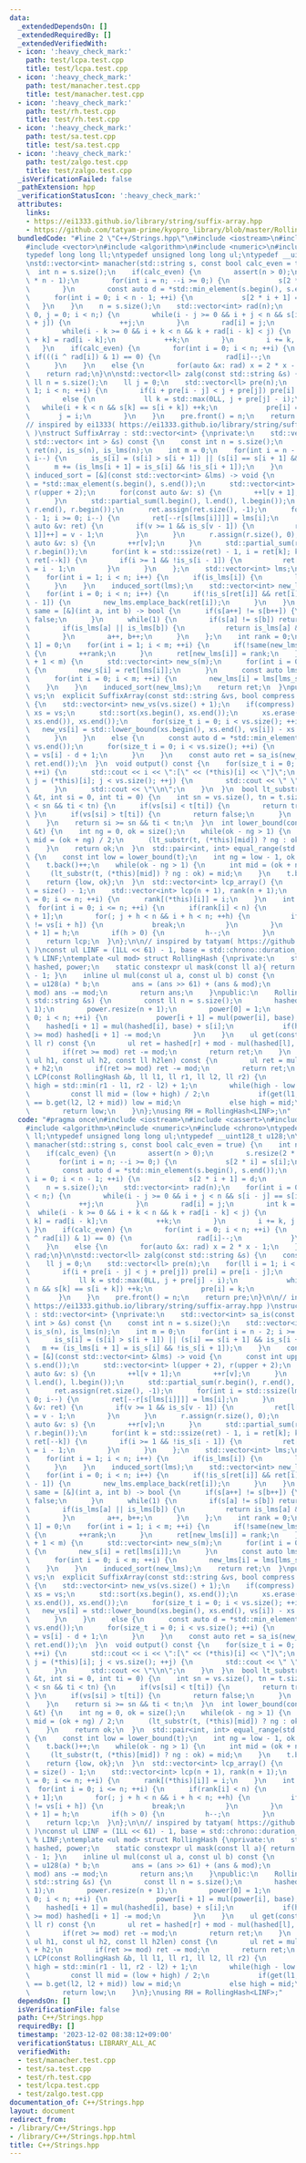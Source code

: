 ```yaml
---
data:
  _extendedDependsOn: []
  _extendedRequiredBy: []
  _extendedVerifiedWith:
  - icon: ':heavy_check_mark:'
    path: test/lcpa.test.cpp
    title: test/lcpa.test.cpp
  - icon: ':heavy_check_mark:'
    path: test/manacher.test.cpp
    title: test/manacher.test.cpp
  - icon: ':heavy_check_mark:'
    path: test/rh.test.cpp
    title: test/rh.test.cpp
  - icon: ':heavy_check_mark:'
    path: test/sa.test.cpp
    title: test/sa.test.cpp
  - icon: ':heavy_check_mark:'
    path: test/zalgo.test.cpp
    title: test/zalgo.test.cpp
  _isVerificationFailed: false
  _pathExtension: hpp
  _verificationStatusIcon: ':heavy_check_mark:'
  attributes:
    links:
    - https://ei1333.github.io/library/string/suffix-array.hpp
    - https://github.com/tatyam-prime/kyopro_library/blob/master/RollingHash.cpp
  bundledCode: "#line 2 \"C++/Strings.hpp\"\n#include <iostream>\n#include <cassert>\n\
    #include <vector>\n#include <algorithm>\n#include <numeric>\n#include <chrono>\n\
    typedef long long ll;\ntypedef unsigned long long ul;\ntypedef __uint128_t u128;\n\
    \nstd::vector<int> manacher(std::string s, const bool calc_even = true) {\n  \
    \  int n = s.size();\n    if(calc_even) {\n        assert(n > 0);\n        s.resize(2\
    \ * n - 1);\n        for(int i = n; --i >= 0;) {\n            s[2 * i] = s[i];\n\
    \        }\n        const auto d = *std::min_element(s.begin(), s.end());\n  \
    \      for(int i = 0; i < n - 1; ++i) {\n            s[2 * i + 1] = d;\n     \
    \   }\n    }\n    n = s.size();\n    std::vector<int> rad(n);\n    for(int i =\
    \ 0, j = 0; i < n;) {\n        while(i - j >= 0 && i + j < n && s[i - j] == s[i\
    \ + j]) {\n            ++j;\n        }\n        rad[i] = j;\n        int k = 1;\n\
    \        while(i - k >= 0 && i + k < n && k + rad[i - k] < j) {\n            rad[i\
    \ + k] = rad[i - k];\n            ++k;\n        }\n        i += k, j -= k;\n \
    \   }\n    if(calc_even) {\n        for(int i = 0; i < n; ++i) {\n           \
    \ if(((i ^ rad[i]) & 1) == 0) {\n                rad[i]--;\n            }\n  \
    \      }\n    }\n    else {\n        for(auto &x: rad) x = 2 * x - 1;\n    }\n\
    \    return rad;\n}\n\nstd::vector<ll> zalg(const std::string &s) {\n    const\
    \ ll n = s.size();\n    ll j = 0;\n    std::vector<ll> pre(n);\n    for(ll i =\
    \ 1; i < n; ++i) {\n        if(i + pre[i - j] < j + pre[j]) pre[i] = pre[i - j];\n\
    \        else {\n            ll k = std::max(0LL, j + pre[j] - i);\n         \
    \   while(i + k < n && s[k] == s[i + k]) ++k;\n            pre[i] = k;\n     \
    \       j = i;\n        }\n    }\n    pre.front() = n;\n    return pre;\n}\n\n\
    // inspired by ei1333( https://ei1333.github.io/library/string/suffix-array.hpp\
    \ )\nstruct SuffixArray : std::vector<int> {\nprivate:\n    std::vector<int> sa_is(const\
    \ std::vector< int > &s) const {\n    const int n = s.size();\n    std::vector<int>\
    \ ret(n), is_s(n), is_lms(n);\n    int m = 0;\n    for(int i = n - 2; i >= 0;\
    \ i--) {\n      is_s[i] = (s[i] > s[i + 1]) || (s[i] == s[i + 1] && is_s[i + 1]);\n\
    \      m += (is_lms[i + 1] = is_s[i] && !is_s[i + 1]);\n    }\n    const auto\
    \ induced_sort = [&](const std::vector<int> &lms) -> void {\n      const int upper\
    \ = *std::max_element(s.begin(), s.end());\n      std::vector<int> l(upper + 2),\
    \ r(upper + 2);\n      for(const auto &v: s) {\n        ++l[v + 1];\n        ++r[v];\n\
    \      }\n      std::partial_sum(l.begin(), l.end(), l.begin());\n      std::partial_sum(r.begin(),\
    \ r.end(), r.begin());\n      ret.assign(ret.size(), -1);\n      for(int i = std::ssize(lms)\
    \ - 1; i >= 0; i--) {\n        ret[--r[s[lms[i]]]] = lms[i];\n      }\n      for(const\
    \ auto &v: ret) {\n        if(v >= 1 && is_s[v - 1]) {\n          ret[l[s[v -\
    \ 1]]++] = v - 1;\n        }\n      }\n      r.assign(r.size(), 0);\n      for(const\
    \ auto &v: s) {\n        ++r[v];\n      }\n      std::partial_sum(r.begin(), r.end(),\
    \ r.begin());\n      for(int k = std::ssize(ret) - 1, i = ret[k]; k >= 1; i =\
    \ ret[--k]) {\n        if(i >= 1 && !is_s[i - 1]) {\n          ret[--r[s[i - 1]]]\
    \ = i - 1;\n        }\n      }\n    };\n    std::vector<int> lms;\n    lms.reserve(m);\n\
    \    for(int i = 1; i < n; i++) {\n      if(is_lms[i]) {\n        lms.emplace_back(i);\n\
    \      }\n    }\n    induced_sort(lms);\n    std::vector<int> new_lms;\n    new_lms.reserve(m);\n\
    \    for(int i = 0; i < n; i++) {\n      if(!is_s[ret[i]] && ret[i] > 0 && is_s[ret[i]\
    \ - 1]) {\n        new_lms.emplace_back(ret[i]);\n      }\n    }\n    const auto\
    \ same = [&](int a, int b) -> bool {\n      if(s[a++] != s[b++]) {\n        return\
    \ false;\n      }\n      while(1) {\n        if(s[a] != s[b]) return false;\n\
    \        if(is_lms[a] || is_lms[b]) {\n          return is_lms[a] && is_lms[b];\n\
    \        }\n        a++, b++;\n      }\n    };\n    int rank = 0;\n    ret[n -\
    \ 1] = 0;\n    for(int i = 1; i < m; ++i) {\n      if(!same(new_lms[i - 1], new_lms[i]))\
    \ {\n        ++rank;\n      }\n      ret[new_lms[i]] = rank;\n    }\n    if(rank\
    \ + 1 < m) {\n      std::vector<int> new_s(m);\n      for(int i = 0; i < m; ++i)\
    \ {\n        new_s[i] = ret[lms[i]];\n      }\n      const auto lms_sa = sa_is(new_s);\n\
    \      for(int i = 0; i < m; ++i) {\n        new_lms[i] = lms[lms_sa[i]];\n  \
    \    }\n    }\n    induced_sort(new_lms);\n    return ret;\n  }\npublic:\n  std::string\
    \ vs;\n  explicit SuffixArray(const std::string &vs, bool compress = false): vs(vs)\
    \ {\n    std::vector<int> new_vs(vs.size() + 1);\n    if(compress) {\n      std::string\
    \ xs = vs;\n      std::sort(xs.begin(), xs.end());\n      xs.erase(std::unique(xs.begin(),\
    \ xs.end()), xs.end());\n      for(size_t i = 0; i < vs.size(); ++i) {\n     \
    \   new_vs[i] = std::lower_bound(xs.begin(), xs.end(), vs[i]) - xs.begin() + 1;\n\
    \      }\n    }\n    else {\n      const auto d = *std::min_element(vs.begin(),\
    \ vs.end());\n      for(size_t i = 0; i < vs.size(); ++i) {\n        new_vs[i]\
    \ = vs[i] - d + 1;\n      }\n    }\n    const auto ret = sa_is(new_vs);\n    assign(ret.begin(),\
    \ ret.end());\n  }\n  void output() const {\n    for(size_t i = 0; i < size();\
    \ ++i) {\n      std::cout << i << \":[\" << (*this)[i] << \"]\";\n      for(size_t\
    \ j = (*this)[i]; j < vs.size(); ++j) {\n        std::cout << \" \" << vs[j];\n\
    \      }\n      std::cout << \"\\n\";\n    }\n  }\n  bool lt_substr(const std::string\
    \ &t, int si = 0, int ti = 0) {\n    int sn = vs.size(), tn = t.size();\n    while(si\
    \ < sn && ti < tn) {\n      if(vs[si] < t[ti]) {\n        return true;\n     \
    \ }\n      if(vs[si] > t[ti]) {\n        return false;\n      }\n      ++si, ++ti;\n\
    \    }\n    return si >= sn && ti < tn;\n  }\n  int lower_bound(const std::string\
    \ &t) {\n    int ng = 0, ok = size();\n    while(ok - ng > 1) {\n      const int\
    \ mid = (ok + ng) / 2;\n      (lt_substr(t, (*this)[mid]) ? ng : ok) = mid;\n\
    \    }\n    return ok;\n  }\n  std::pair<int, int> equal_range(std::string t)\
    \ {\n    const int low = lower_bound(t);\n    int ng = low - 1, ok = size();\n\
    \    t.back()++;\n    while(ok - ng > 1) {\n      int mid = (ok + ng) / 2;\n \
    \     (lt_substr(t, (*this)[mid]) ? ng : ok) = mid;\n    }\n    t.back()--;\n\
    \    return {low, ok};\n  }\n  std::vector<int> lcp_array() {\n    const int n\
    \ = size() - 1;\n    std::vector<int> lcp(n + 1), rank(n + 1);\n    for(int i\
    \ = 0; i <= n; ++i) {\n      rank[(*this)[i]] = i;\n    }\n    int h = 0;\n  \
    \  for(int i = 0; i <= n; ++i) {\n      if(rank[i] < n) {\n        int j = (*this)[rank[i]\
    \ + 1];\n        for(; j + h < n && i + h < n; ++h) {\n          if(vs[j + h]\
    \ != vs[i + h]) {\n            break;\n          }\n        }\n        lcp[rank[i]\
    \ + 1] = h;\n        if(h > 0) {\n          h--;\n        }\n      }\n    }\n\
    \    return lcp;\n  }\n};\n\n// inspired by tatyam( https://github.com/tatyam-prime/kyopro_library/blob/master/RollingHash.cpp\
    \ )\nconst ul LINF = (1LL << 61) - 1, base = std::chrono::duration_cast<std::chrono::microseconds>(std::chrono::system_clock::now().time_since_epoch()).count()\
    \ % LINF;\ntemplate <ul mod> struct RollingHash {\nprivate:\n    std::vector<ul>\
    \ hashed, power;\n    static constexpr ul mask(const ll a){ return (1ULL << a)\
    \ - 1; }\n    inline ul mul(const ul a, const ul b) const {\n        u128 ans\
    \ = u128(a) * b;\n        ans = (ans >> 61) + (ans & mod);\n        if(ans >=\
    \ mod) ans -= mod;\n        return ans;\n    }\npublic:\n    RollingHash(const\
    \ std::string &s) {\n        const ll n = s.size();\n        hashed.resize(n +\
    \ 1);\n        power.resize(n + 1);\n        power[0] = 1;\n        for(ll i =\
    \ 0; i < n; ++i) {\n            power[i + 1] = mul(power[i], base);\n        \
    \    hashed[i + 1] = mul(hashed[i], base) + s[i];\n            if(hashed[i + 1]\
    \ >= mod) hashed[i + 1] -= mod;\n        }\n    }\n    ul get(const ll l, const\
    \ ll r) const {\n        ul ret = hashed[r] + mod - mul(hashed[l], power[r - l]);\n\
    \        if(ret >= mod) ret -= mod;\n        return ret;\n    }\n    ul connect(const\
    \ ul h1, const ul h2, const ll h2len) const {\n        ul ret = mul(h1, power[h2len])\
    \ + h2;\n        if(ret >= mod) ret -= mod;\n        return ret;\n    }\n    ll\
    \ LCP(const RollingHash &b, ll l1, ll r1, ll l2, ll r2) {\n        ll low = -1,\
    \ high = std::min(r1 - l1, r2 - l2) + 1;\n        while(high - low > 1) {\n  \
    \          const ll mid = (low + high) / 2;\n            if(get(l1, l1 + mid)\
    \ == b.get(l2, l2 + mid)) low = mid;\n            else high = mid;\n        }\n\
    \        return low;\n    }\n};\nusing RH = RollingHash<LINF>;\n"
  code: "#pragma once\n#include <iostream>\n#include <cassert>\n#include <vector>\n\
    #include <algorithm>\n#include <numeric>\n#include <chrono>\ntypedef long long\
    \ ll;\ntypedef unsigned long long ul;\ntypedef __uint128_t u128;\n\nstd::vector<int>\
    \ manacher(std::string s, const bool calc_even = true) {\n    int n = s.size();\n\
    \    if(calc_even) {\n        assert(n > 0);\n        s.resize(2 * n - 1);\n \
    \       for(int i = n; --i >= 0;) {\n            s[2 * i] = s[i];\n        }\n\
    \        const auto d = *std::min_element(s.begin(), s.end());\n        for(int\
    \ i = 0; i < n - 1; ++i) {\n            s[2 * i + 1] = d;\n        }\n    }\n\
    \    n = s.size();\n    std::vector<int> rad(n);\n    for(int i = 0, j = 0; i\
    \ < n;) {\n        while(i - j >= 0 && i + j < n && s[i - j] == s[i + j]) {\n\
    \            ++j;\n        }\n        rad[i] = j;\n        int k = 1;\n      \
    \  while(i - k >= 0 && i + k < n && k + rad[i - k] < j) {\n            rad[i +\
    \ k] = rad[i - k];\n            ++k;\n        }\n        i += k, j -= k;\n   \
    \ }\n    if(calc_even) {\n        for(int i = 0; i < n; ++i) {\n            if(((i\
    \ ^ rad[i]) & 1) == 0) {\n                rad[i]--;\n            }\n        }\n\
    \    }\n    else {\n        for(auto &x: rad) x = 2 * x - 1;\n    }\n    return\
    \ rad;\n}\n\nstd::vector<ll> zalg(const std::string &s) {\n    const ll n = s.size();\n\
    \    ll j = 0;\n    std::vector<ll> pre(n);\n    for(ll i = 1; i < n; ++i) {\n\
    \        if(i + pre[i - j] < j + pre[j]) pre[i] = pre[i - j];\n        else {\n\
    \            ll k = std::max(0LL, j + pre[j] - i);\n            while(i + k <\
    \ n && s[k] == s[i + k]) ++k;\n            pre[i] = k;\n            j = i;\n \
    \       }\n    }\n    pre.front() = n;\n    return pre;\n}\n\n// inspired by ei1333(\
    \ https://ei1333.github.io/library/string/suffix-array.hpp )\nstruct SuffixArray\
    \ : std::vector<int> {\nprivate:\n    std::vector<int> sa_is(const std::vector<\
    \ int > &s) const {\n    const int n = s.size();\n    std::vector<int> ret(n),\
    \ is_s(n), is_lms(n);\n    int m = 0;\n    for(int i = n - 2; i >= 0; i--) {\n\
    \      is_s[i] = (s[i] > s[i + 1]) || (s[i] == s[i + 1] && is_s[i + 1]);\n   \
    \   m += (is_lms[i + 1] = is_s[i] && !is_s[i + 1]);\n    }\n    const auto induced_sort\
    \ = [&](const std::vector<int> &lms) -> void {\n      const int upper = *std::max_element(s.begin(),\
    \ s.end());\n      std::vector<int> l(upper + 2), r(upper + 2);\n      for(const\
    \ auto &v: s) {\n        ++l[v + 1];\n        ++r[v];\n      }\n      std::partial_sum(l.begin(),\
    \ l.end(), l.begin());\n      std::partial_sum(r.begin(), r.end(), r.begin());\n\
    \      ret.assign(ret.size(), -1);\n      for(int i = std::ssize(lms) - 1; i >=\
    \ 0; i--) {\n        ret[--r[s[lms[i]]]] = lms[i];\n      }\n      for(const auto\
    \ &v: ret) {\n        if(v >= 1 && is_s[v - 1]) {\n          ret[l[s[v - 1]]++]\
    \ = v - 1;\n        }\n      }\n      r.assign(r.size(), 0);\n      for(const\
    \ auto &v: s) {\n        ++r[v];\n      }\n      std::partial_sum(r.begin(), r.end(),\
    \ r.begin());\n      for(int k = std::ssize(ret) - 1, i = ret[k]; k >= 1; i =\
    \ ret[--k]) {\n        if(i >= 1 && !is_s[i - 1]) {\n          ret[--r[s[i - 1]]]\
    \ = i - 1;\n        }\n      }\n    };\n    std::vector<int> lms;\n    lms.reserve(m);\n\
    \    for(int i = 1; i < n; i++) {\n      if(is_lms[i]) {\n        lms.emplace_back(i);\n\
    \      }\n    }\n    induced_sort(lms);\n    std::vector<int> new_lms;\n    new_lms.reserve(m);\n\
    \    for(int i = 0; i < n; i++) {\n      if(!is_s[ret[i]] && ret[i] > 0 && is_s[ret[i]\
    \ - 1]) {\n        new_lms.emplace_back(ret[i]);\n      }\n    }\n    const auto\
    \ same = [&](int a, int b) -> bool {\n      if(s[a++] != s[b++]) {\n        return\
    \ false;\n      }\n      while(1) {\n        if(s[a] != s[b]) return false;\n\
    \        if(is_lms[a] || is_lms[b]) {\n          return is_lms[a] && is_lms[b];\n\
    \        }\n        a++, b++;\n      }\n    };\n    int rank = 0;\n    ret[n -\
    \ 1] = 0;\n    for(int i = 1; i < m; ++i) {\n      if(!same(new_lms[i - 1], new_lms[i]))\
    \ {\n        ++rank;\n      }\n      ret[new_lms[i]] = rank;\n    }\n    if(rank\
    \ + 1 < m) {\n      std::vector<int> new_s(m);\n      for(int i = 0; i < m; ++i)\
    \ {\n        new_s[i] = ret[lms[i]];\n      }\n      const auto lms_sa = sa_is(new_s);\n\
    \      for(int i = 0; i < m; ++i) {\n        new_lms[i] = lms[lms_sa[i]];\n  \
    \    }\n    }\n    induced_sort(new_lms);\n    return ret;\n  }\npublic:\n  std::string\
    \ vs;\n  explicit SuffixArray(const std::string &vs, bool compress = false): vs(vs)\
    \ {\n    std::vector<int> new_vs(vs.size() + 1);\n    if(compress) {\n      std::string\
    \ xs = vs;\n      std::sort(xs.begin(), xs.end());\n      xs.erase(std::unique(xs.begin(),\
    \ xs.end()), xs.end());\n      for(size_t i = 0; i < vs.size(); ++i) {\n     \
    \   new_vs[i] = std::lower_bound(xs.begin(), xs.end(), vs[i]) - xs.begin() + 1;\n\
    \      }\n    }\n    else {\n      const auto d = *std::min_element(vs.begin(),\
    \ vs.end());\n      for(size_t i = 0; i < vs.size(); ++i) {\n        new_vs[i]\
    \ = vs[i] - d + 1;\n      }\n    }\n    const auto ret = sa_is(new_vs);\n    assign(ret.begin(),\
    \ ret.end());\n  }\n  void output() const {\n    for(size_t i = 0; i < size();\
    \ ++i) {\n      std::cout << i << \":[\" << (*this)[i] << \"]\";\n      for(size_t\
    \ j = (*this)[i]; j < vs.size(); ++j) {\n        std::cout << \" \" << vs[j];\n\
    \      }\n      std::cout << \"\\n\";\n    }\n  }\n  bool lt_substr(const std::string\
    \ &t, int si = 0, int ti = 0) {\n    int sn = vs.size(), tn = t.size();\n    while(si\
    \ < sn && ti < tn) {\n      if(vs[si] < t[ti]) {\n        return true;\n     \
    \ }\n      if(vs[si] > t[ti]) {\n        return false;\n      }\n      ++si, ++ti;\n\
    \    }\n    return si >= sn && ti < tn;\n  }\n  int lower_bound(const std::string\
    \ &t) {\n    int ng = 0, ok = size();\n    while(ok - ng > 1) {\n      const int\
    \ mid = (ok + ng) / 2;\n      (lt_substr(t, (*this)[mid]) ? ng : ok) = mid;\n\
    \    }\n    return ok;\n  }\n  std::pair<int, int> equal_range(std::string t)\
    \ {\n    const int low = lower_bound(t);\n    int ng = low - 1, ok = size();\n\
    \    t.back()++;\n    while(ok - ng > 1) {\n      int mid = (ok + ng) / 2;\n \
    \     (lt_substr(t, (*this)[mid]) ? ng : ok) = mid;\n    }\n    t.back()--;\n\
    \    return {low, ok};\n  }\n  std::vector<int> lcp_array() {\n    const int n\
    \ = size() - 1;\n    std::vector<int> lcp(n + 1), rank(n + 1);\n    for(int i\
    \ = 0; i <= n; ++i) {\n      rank[(*this)[i]] = i;\n    }\n    int h = 0;\n  \
    \  for(int i = 0; i <= n; ++i) {\n      if(rank[i] < n) {\n        int j = (*this)[rank[i]\
    \ + 1];\n        for(; j + h < n && i + h < n; ++h) {\n          if(vs[j + h]\
    \ != vs[i + h]) {\n            break;\n          }\n        }\n        lcp[rank[i]\
    \ + 1] = h;\n        if(h > 0) {\n          h--;\n        }\n      }\n    }\n\
    \    return lcp;\n  }\n};\n\n// inspired by tatyam( https://github.com/tatyam-prime/kyopro_library/blob/master/RollingHash.cpp\
    \ )\nconst ul LINF = (1LL << 61) - 1, base = std::chrono::duration_cast<std::chrono::microseconds>(std::chrono::system_clock::now().time_since_epoch()).count()\
    \ % LINF;\ntemplate <ul mod> struct RollingHash {\nprivate:\n    std::vector<ul>\
    \ hashed, power;\n    static constexpr ul mask(const ll a){ return (1ULL << a)\
    \ - 1; }\n    inline ul mul(const ul a, const ul b) const {\n        u128 ans\
    \ = u128(a) * b;\n        ans = (ans >> 61) + (ans & mod);\n        if(ans >=\
    \ mod) ans -= mod;\n        return ans;\n    }\npublic:\n    RollingHash(const\
    \ std::string &s) {\n        const ll n = s.size();\n        hashed.resize(n +\
    \ 1);\n        power.resize(n + 1);\n        power[0] = 1;\n        for(ll i =\
    \ 0; i < n; ++i) {\n            power[i + 1] = mul(power[i], base);\n        \
    \    hashed[i + 1] = mul(hashed[i], base) + s[i];\n            if(hashed[i + 1]\
    \ >= mod) hashed[i + 1] -= mod;\n        }\n    }\n    ul get(const ll l, const\
    \ ll r) const {\n        ul ret = hashed[r] + mod - mul(hashed[l], power[r - l]);\n\
    \        if(ret >= mod) ret -= mod;\n        return ret;\n    }\n    ul connect(const\
    \ ul h1, const ul h2, const ll h2len) const {\n        ul ret = mul(h1, power[h2len])\
    \ + h2;\n        if(ret >= mod) ret -= mod;\n        return ret;\n    }\n    ll\
    \ LCP(const RollingHash &b, ll l1, ll r1, ll l2, ll r2) {\n        ll low = -1,\
    \ high = std::min(r1 - l1, r2 - l2) + 1;\n        while(high - low > 1) {\n  \
    \          const ll mid = (low + high) / 2;\n            if(get(l1, l1 + mid)\
    \ == b.get(l2, l2 + mid)) low = mid;\n            else high = mid;\n        }\n\
    \        return low;\n    }\n};\nusing RH = RollingHash<LINF>;"
  dependsOn: []
  isVerificationFile: false
  path: C++/Strings.hpp
  requiredBy: []
  timestamp: '2023-12-02 08:38:12+09:00'
  verificationStatus: LIBRARY_ALL_AC
  verifiedWith:
  - test/manacher.test.cpp
  - test/sa.test.cpp
  - test/rh.test.cpp
  - test/lcpa.test.cpp
  - test/zalgo.test.cpp
documentation_of: C++/Strings.hpp
layout: document
redirect_from:
- /library/C++/Strings.hpp
- /library/C++/Strings.hpp.html
title: C++/Strings.hpp
---
```

